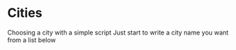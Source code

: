 # Cities
Choosing a city with a simple script
Just start to write a city name you want from a list below
